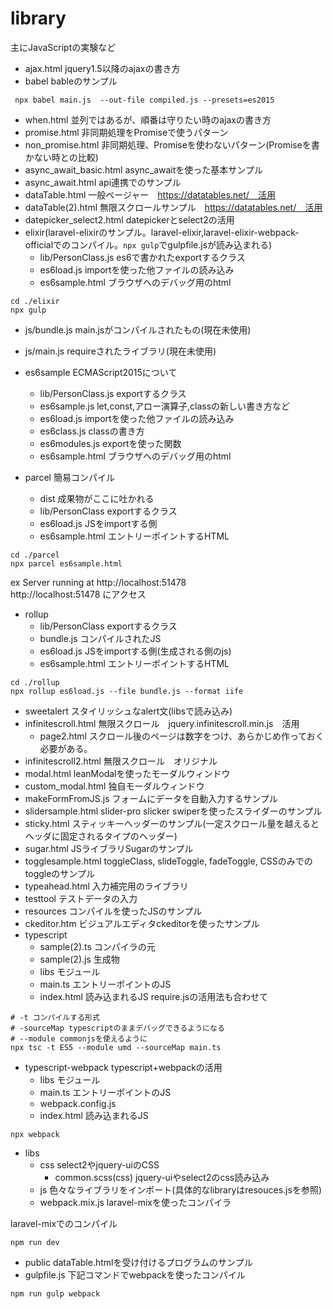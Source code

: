 # library
主にJavaScriptの実験など

- ajax.html jquery1.5以降のajaxの書き方
- babel bableのサンプル
```
 npx babel main.js  --out-file compiled.js --presets=es2015
```
- when.html 並列ではあるが、順番は守りたい時のajaxの書き方
- promise.html 非同期処理をPromiseで使うパターン
- non_promise.html 非同期処理、Promiseを使わないパターン(Promiseを書かない時との比較)
- async_await_basic.html async_awaitを使った基本サンプル
- async_await.html api連携でのサンプル
- dataTable.html 一般ページャー　https://datatables.net/　活用
- dataTable(2).html 無限スクロールサンプル　https://datatables.net/　活用
- datepicker_select2.html datepickerとselect2の活用
- elixir(laravel-elixirのサンプル。laravel-elixir,laravel-elixir-webpack-officialでのコンパイル。```npx gulp```でgulpfile.jsが読み込まれる)
    - lib/PersonClass.js es6で書かれたexportするクラス
    - es6load.js importを使った他ファイルの読み込み
    - es6sample.html ブラウザへのデバッグ用のhtml
```
cd ./elixir
npx gulp
```

- js/bundle.js main.jsがコンパイルされたもの(現在未使用)
- js/main.js requireされたライブラリ(現在未使用)
- es6sample ECMAScript2015について
    - lib/PersonClass.js exportするクラス
    - es6sample.js let,const,アロー演算子,classの新しい書き方など
    - es6load.js importを使った他ファイルの読み込み
    - es6class.js classの書き方
    - es6modules.js exportを使った関数
    - es6sample.html ブラウザへのデバッグ用のhtml

- parcel 簡易コンパイル
    - dist 成果物がここに吐かれる
    - lib/PersonClass exportするクラス
    - es6load.js JSをimportする側
    - es6sample.html エントリーポイントするHTML


```
cd ./parcel
npx parcel es6sample.html
```
ex Server running at http://localhost:51478<br>
http://localhost:51478 にアクセス

- rollup
    - lib/PersonClass exportするクラス
    - bundle.js コンパイルされたJS
    - es6load.js JSをimportする側(生成される側のjs)
    - es6sample.html エントリーポイントするHTML
```
cd ./rollup
npx rollup es6load.js --file bundle.js --format iife
```

- sweetalert スタイリッシュなalert文(libsで読み込み)
- infinitescroll.html 無限スクロール　jquery.infinitescroll.min.js　活用
    - page2.html スクロール後のページは数字をつけ、あらかじめ作っておく必要がある。
- infinitescroll2.html 無限スクロール　オリジナル
- modal.html leanModalを使ったモーダルウィンドウ
- custom_modal.html 独自モーダルウィンドウ
- makeFormFromJS.js フォームにデータを自動入力するサンプル
- slidersample.html slider-pro slicker swiperを使ったスライダーのサンプル
- sticky.html スティッキーヘッダーのサンプル(一定スクロール量を越えるとヘッダに固定されるタイプのヘッダー)
- sugar.html JSライブラリSugarのサンプル
- togglesample.html toggleClass, slideToggle, fadeToggle, CSSのみでのtoggleのサンプル
- typeahead.html 入力補完用のライブラリ
- testtool テストデータの入力
- resources コンパイルを使ったJSのサンプル
- ckeditor.htm ビジュアルエディタckeditorを使ったサンプル
- typescript
    - sample(2).ts コンパイラの元
    - sample(2).js 生成物
    - libs モジュール
    - main.ts エントリーポイントのJS
    - index.html 読み込まれるJS require.jsの活用法も合わせて
```
# -t コンパイルする形式
# -sourceMap typescriptのままデバッグできるようになる
# --module commonjsを使えるように
npx tsc -t ES5 --module umd --sourceMap main.ts

```

- typescript-webpack typescript+webpackの活用
    - libs モジュール
    - main.ts エントリーポイントのJS
    - webpack.config.js
    - index.html 読み込まれるJS
```
npx webpack

```    

- libs
    - css select2やjquery-uiのCSS
        - common.scss(css) jquery-uiやselect2のcss読み込み
    - js  色々なライブラリをインポート(具体的なlibraryはresouces.jsを参照)
    - webpack.mix.js laravel-mixを使ったコンパイラ

laravel-mixでのコンパイル
```
npm run dev
```


- public dataTable.htmlを受け付けるプログラムのサンプル
- gulpfile.js 下記コマンドでwebpackを使ったコンパイル　
```
npm run gulp webpack
```
